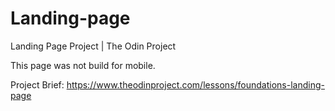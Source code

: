 # Landing-page
Landing Page Project | The Odin Project

This page was not build for mobile.

Project Brief:
https://www.theodinproject.com/lessons/foundations-landing-page